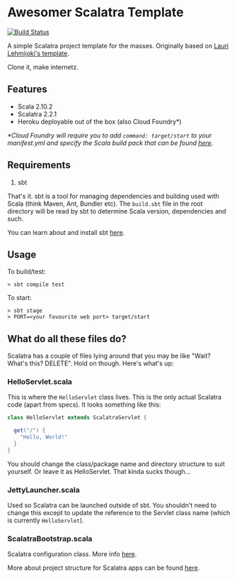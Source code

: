 # Awesomer Scalatra Template

[![Build Status](https://travis-ci.org/seadowg/awesomer-scalatra-template.png?branch=master)](https://travis-ci.org/seadowg/awesomer-scalatra-template)

A simple Scalatra project template for the masses. Originally based on
[Lauri Lehmijoki's template](https://github.com/laurilehmijoki/sbt-scalatra-skeleton).

Clone it, make internetz.

## Features

* Scala 2.10.2
* Scalatra 2.2.1
* Heroku deployable out of the box (also Cloud Foundry\*)

*\*Cloud Foundry will require you to add `command: target/start` to your
manifest.yml and specify the Scala build pack that can be found [here](https://github.com/heroku/heroku-buildpack-scala).*


## Requirements

1. sbt

That's it. sbt is a tool for managing dependencies and building used with Scala (think Maven, Ant, Bundler etc). The
`build.sbt` file in the root directory will be read by sbt to determine Scala version, dependencies and such.

You can learn about and install sbt [here](http://www.scala-sbt.org/).

## Usage

To build/test:

    > sbt compile test

To start:

    > sbt stage
    > PORT=<your favourite web port> target/start

## What do all these files do?

Scalatra has a couple of files lying around that you may be like "Wait?
What's this? DELETE". Hold on though. Here's what's up:

### HelloServlet.scala

This is where the `HelloServlet` class lives. This is the only actual
Scalatra code (apart from specs). It looks something like this:

```scala
class HelloServlet extends ScalatraServlet {

  get("/") {
    "Hello, World!"
  }
}
```

You should change the class/package name and directory structure to suit yourself. Or leave it as HelloServlet. That
kinda sucks though...

### JettyLauncher.scala

Used so Scalatra can be launched outside of sbt. You shouldn't
need to change this except to update the reference to the Servlet class name (which is currently `HelloServlet`).

### ScalatraBootstrap.scala

Scalatra configuration class. More info [here](http://www.scalatra.org/guides/deployment/configuration.html).

More about project structure for Scalatra apps can be found [here](http://www.scalatra.org/2.2/getting-started/project-structure.html).
